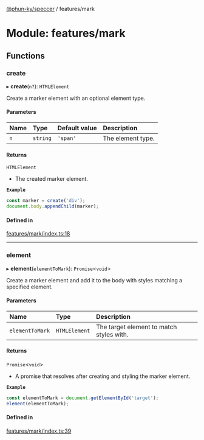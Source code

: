 [@phun-ky/speccer](../README.md) / features/mark

# Module: features/mark

## Functions

### create

▸ **create**(`n?`): `HTMLElement`

Create a marker element with an optional element type.

#### Parameters

| Name | Type | Default value | Description |
| :------ | :------ | :------ | :------ |
| `n` | `string` | `'span'` | The element type. |

#### Returns

`HTMLElement`

- The created marker element.

**`Example`**

```typescript
const marker = create('div');
document.body.appendChild(marker);
```

#### Defined in

[features/mark/index.ts:18](https://github.com/phun-ky/speccer/blob/main/src/features/mark/index.ts#L18)

___

### element

▸ **element**(`elementToMark`): `Promise`\<`void`\>

Create a marker element and add it to the body with styles matching a specified element.

#### Parameters

| Name | Type | Description |
| :------ | :------ | :------ |
| `elementToMark` | `HTMLElement` | The target element to match styles with. |

#### Returns

`Promise`\<`void`\>

- A promise that resolves after creating and styling the marker element.

**`Example`**

```typescript
const elementToMark = document.getElementById('target');
element(elementToMark);
```

#### Defined in

[features/mark/index.ts:39](https://github.com/phun-ky/speccer/blob/main/src/features/mark/index.ts#L39)
